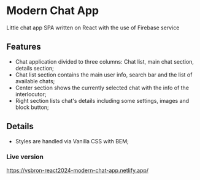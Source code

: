 # Modern Chat App

Little chat app SPA written on React with the use of Firebase service

## Features

- Chat application divided to three columns: Chat list, main chat section, details section;
- Chat list section contains the main user info, search bar and the list of available chats;
- Center section shows the currently selected chat with the info of the interlocutor;
- Right section lists chat's details including some settings, images and block button;

## Details

- Styles are handled via Vanilla CSS with BEM;

### Live version

https://vsbron-react2024-modern-chat-app.netlify.app/
